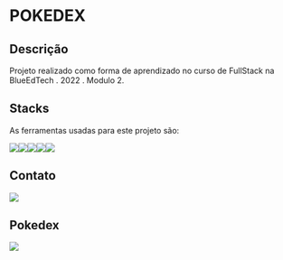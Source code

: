 # POKEDEX

## Descrição
Projeto realizado como forma de aprendizado no curso de FullStack na BlueEdTech . 2022 . Modulo 2.

## Stacks
As ferramentas usadas para este projeto são:

<div style="display: flex">
    <img src="https://img.icons8.com/color/96/000000/javascript--v1.png"/>
    <img src="https://img.icons8.com/ios-filled/100/000000/css3.png"/>
    <img src="https://img.icons8.com/color/144/000000/html-5--v2.png"/>
    <img src="https://img.icons8.com/color/144/000000/nodejs.png"/>
    <img src="https://expressjs.com/images/express-facebook-share.png"/>
    
</div>

## Contato
<a href="https://www.linkedin.com/in/enrique-azevedo-molina-306573140/" target="_blank">
    <img src="https://img.icons8.com/office/80/000000/linkedin.png"/>
</a>

## Pokedex

<a href="https://molina-poke-blue.herokuapp.com" target="_blank">
    <img src= "https://encrypted-tbn0.gstatic.com/images?q=tbn:ANd9GcQzzZuZ8cf0ase8RNbgK6t0c6Jv1vrUaeC1Aw&usqp=CAU"/>
    </a>
